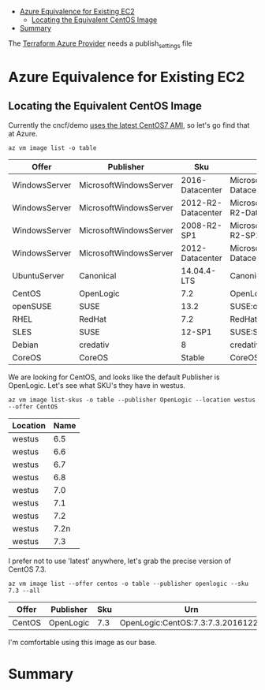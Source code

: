 - [Azure Equivalence for Existing EC2](#sec-1)
  - [Locating the Equivalent CentOS Image](#sec-1-1)
- [Summary](#sec-2)

The [Terraform Azure Provider](https://www.terraform.io/docs/providers/azure/) needs a publish<sub>settings</sub> file

# Azure Equivalence for Existing EC2<a id="sec-1"></a>

## Locating the Equivalent CentOS Image<a id="sec-1-1"></a>

Currently the cncf/demo [uses the latest CentOS7 AMI](https://github.com/cncf/demo/commit/62b4ee750cea96ac18d9998cebed36660b3d5864#diff-165521d9e758a5a743ea42c6fd528156R10), so let's go find that at Azure.

```shell
az vm image list -o table
```

| Offer         | Publisher              | Sku                | Urn                                                            | UrnAlias            | Version   |
| ------------- | ---------------------- | ------------------ | -------------------------------------------------------------- | ------------------- | --------- |
| WindowsServer | MicrosoftWindowsServer | 2016-Datacenter    | MicrosoftWindowsServer:WindowsServer:2016-Datacenter:latest    | Win2016Datacenter   | latest    |
| WindowsServer | MicrosoftWindowsServer | 2012-R2-Datacenter | MicrosoftWindowsServer:WindowsServer:2012-R2-Datacenter:latest | Win2012R2Datacenter | latest    |
| WindowsServer | MicrosoftWindowsServer | 2008-R2-SP1        | MicrosoftWindowsServer:WindowsServer:2008-R2-SP1:latest        | Win2008R2SP1        | latest    |
| WindowsServer | MicrosoftWindowsServer | 2012-Datacenter    | MicrosoftWindowsServer:WindowsServer:2012-Datacenter:latest    | Win2012Datacenter   | latest    |
| UbuntuServer  | Canonical              | 14.04.4-LTS        | Canonical:UbuntuServer:14.04.4-LTS:latest                      | UbuntuLTS           | latest    |
| CentOS        | OpenLogic              | 7.2                | OpenLogic:CentOS:7.2:latest                                    | CentOS              | latest    |
| openSUSE      | SUSE                   | 13.2               | SUSE:openSUSE:13.2:latest                                      | openSUSE            | latest    |
| RHEL          | RedHat                 | 7.2                | RedHat:RHEL:7.2:latest                                         | RHEL                | latest    |
| SLES          | SUSE                   | 12-SP1             | SUSE:SLES:12-SP1:latest                                        | SLES                | latest    |
| Debian        | credativ               | 8                  | credativ:Debian:8:latest                                       | Debian              | latest    |
| CoreOS        | CoreOS                 | Stable             | CoreOS:CoreOS:Stable:latest                                    | CoreOS              | latest    |

We are looking for CentOS, and looks like the default Publisher is OpenLogic. Let's see what SKU's they have in westus.

```shell
az vm image list-skus -o table --publisher OpenLogic --location westus --offer CentOS
```

| Location   | Name   |
| ---------- | ------ |
| westus     | 6.5    |
| westus     | 6.6    |
| westus     | 6.7    |
| westus     | 6.8    |
| westus     | 7.0    |
| westus     | 7.1    |
| westus     | 7.2    |
| westus     | 7.2n   |
| westus     | 7.3    |

I prefer not to use 'latest' anywhere, let's grab the precise version of CentOS 7.3.

```shell
az vm image list --offer centos -o table --publisher openlogic --sku 7.3 --all
```

| Offer   | Publisher   | Sku   | Urn                               | Version      |
| ------- | ----------- | ----- | --------------------------------- | ------------ |
| CentOS  | OpenLogic   | 7.3   | OpenLogic:CentOS:7.3:7.3.20161221 | 7.3.20161221 |

I'm comfortable using this image as our base.

# Summary<a id="sec-2"></a>
